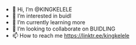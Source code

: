 - 👋 Hi, I’m @KINGKELELE
- 👀 I’m interested in buidl
- 🌱 I’m currently learning more
- 💞️ I’m looking to collaborate on BUIDLING
- 📫 How to reach me https://linktr.ee/kingkelele

<!---
KINGKELELE/KINGKELELE is a ✨ special ✨ repository because its `README.md` (this file) appears on your GitHub profile.
You can click the Preview link to take a look at your changes.
--->
